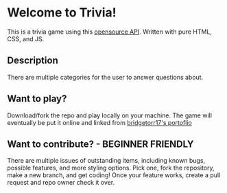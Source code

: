 # Welcome to Trivia!

This is a trivia game using this [opensource API](https://opentdb.com/api_config.php). Written with pure HTML, CSS, and JS. 

## Description

There are multiple categories for the user to answer questions about. 

## Want to play?

Download/fork the repo and play locally on your machine. The game will eventually be put it online and linked from [bridgetorr17's portoflio](https://bridget-orr.netlify.app/)

## Want to contribute? - BEGINNER FRIENDLY 

There are multiple issues of outstanding items, including known bugs, possible features, and more styling options. Pick one, fork the repository, make a new branch, and get coding! Once your feature works, create a pull request and repo owner check it over.
